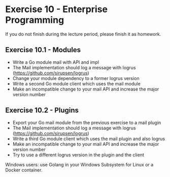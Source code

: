 # Exercise 10 - Enterprise Programming

If you do not finish during the lecture period, please finish it as homework.

## Exercise 10.1 - Modules

- Write a Go module mail with API and impl
- The Mail implementation should log a message with logrus (https://github.com/sirupsen/logrus)
- Change your module dependency to a former logrus version
- Write a second Go module client which uses the mail module
- Make an incompatible change to your mail API and increase the major version number

## Exercise 10.2 - Plugins

- Export your Go mail module from the previous exercise to a mail plugin
- The Mail implementation should log a message with logrus (https://github.com/sirupsen/logrus)
- Write a third Go module client which uses the mail plugin and also logrus
- Make an incompatible change to your mail API and increase the major version number
- Try to use a different logrus version in the plugin and the client

Windows users: use Golang in your Windows Subsystem for Linux or a Docker container.
